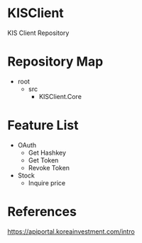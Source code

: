 # KISClient
KIS Client Repository

# Repository Map
- root
  + src
    + KISClient.Core

# Feature List
- OAuth 
  * Get Hashkey
  * Get Token
  * Revoke Token
- Stock
  * Inquire price

# References
https://apiportal.koreainvestment.com/intro
